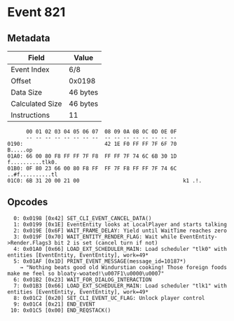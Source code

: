 # Event 821

## Metadata

| Field           | Value    |
|-----------------|----------|
| Event Index     | 6/8      |
| Offset          | 0x0198   |
| Data Size       | 46 bytes |
| Calculated Size | 46 bytes |
| Instructions    | 11       |

```
      00 01 02 03 04 05 06 07  08 09 0A 0B 0C 0D 0E 0F
      -- -- -- -- -- -- -- --  -- -- -- -- -- -- -- --
0190:                          42 1E F0 FF FF 7F 6F 70          B.....op
01A0: 66 00 80 F8 FF FF 7F F8  FF FF 7F 74 6C 6B 30 1D  f..........tlk0.
01B0: 0F 80 23 66 00 80 F8 FF  FF 7F F8 FF FF 7F 74 6C  ..#f..........tl
01C0: 6B 31 20 00 21 00                                 k1 .!.          
```

## Opcodes

```
  0: 0x0198 [0x42] SET_CLI_EVENT_CANCEL_DATA()
  1: 0x0199 [0x1E] EventEntity looks at LocalPlayer and starts talking
  2: 0x019E [0x6F] WAIT_FRAME_DELAY: Yield until WaitTime reaches zero
  3: 0x019F [0x70] WAIT_ENTITY_RENDER_FLAG: Wait while EventEntity->Render.Flags3 bit 2 is set (cancel turn if not)
  4: 0x01A0 [0x66] LOAD_EXT_SCHEDULER_MAIN: Load scheduler "tlk0" with entities [EventEntity, EventEntity], work=49*
  5: 0x01AF [0x1D] PRINT_EVENT_MESSAGE(message_id=10187*)
    → "Nothing beats good old Windurstian cooking! Those foreign foods make me feel so bloaty-woated!\u007F1\u0000\u0007"
  6: 0x01B2 [0x23] WAIT_FOR_DIALOG_INTERACTION
  7: 0x01B3 [0x66] LOAD_EXT_SCHEDULER_MAIN: Load scheduler "tlk1" with entities [EventEntity, EventEntity], work=49*
  8: 0x01C2 [0x20] SET_CLI_EVENT_UC_FLAG: Unlock player control
  9: 0x01C4 [0x21] END_EVENT
 10: 0x01C5 [0x00] END_REQSTACK()
```
